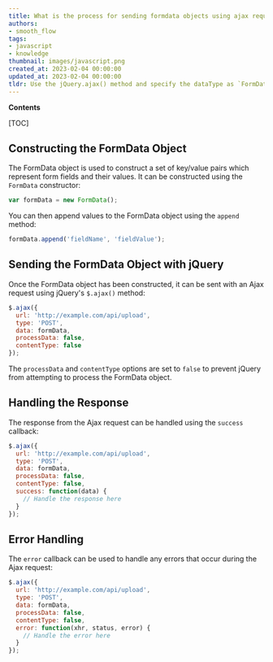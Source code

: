 ```yaml
---
title: What is the process for sending formdata objects using ajax requests with jquery?
authors:
- smooth_flow
tags:
- javascript
- knowledge
thumbnail: images/javascript.png
created_at: 2023-02-04 00:00:00
updated_at: 2023-02-04 00:00:00
tldr: Use the jQuery.ajax() method and specify the dataType as `FormData`.
---
```


**Contents**

[TOC]

## Constructing the FormData Object

The FormData object is used to construct a set of key/value pairs which represent form fields and their values. It can be constructed using the `FormData` constructor:

```javascript
var formData = new FormData();
```

You can then append values to the FormData object using the `append` method:

```javascript
formData.append('fieldName', 'fieldValue');
```

## Sending the FormData Object with jQuery

Once the FormData object has been constructed, it can be sent with an Ajax request using jQuery's `$.ajax()` method:

```javascript
$.ajax({
  url: 'http://example.com/api/upload',
  type: 'POST',
  data: formData,
  processData: false,
  contentType: false
});
```

The `processData` and `contentType` options are set to `false` to prevent jQuery from attempting to process the FormData object.

## Handling the Response

The response from the Ajax request can be handled using the `success` callback:

```javascript
$.ajax({
  url: 'http://example.com/api/upload',
  type: 'POST',
  data: formData,
  processData: false,
  contentType: false,
  success: function(data) {
    // Handle the response here
  }
});
```

## Error Handling

The `error` callback can be used to handle any errors that occur during the Ajax request:

```javascript
$.ajax({
  url: 'http://example.com/api/upload',
  type: 'POST',
  data: formData,
  processData: false,
  contentType: false,
  error: function(xhr, status, error) {
    // Handle the error here
  }
});
```
